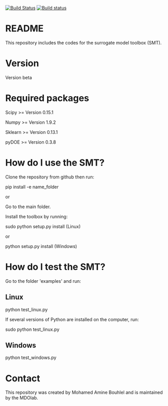 [![Build Status](https://travis-ci.org/hwangjt/SMT.svg?branch=master)](https://travis-ci.org/hwangjt/SMT)   [![Build status](https://ci.appveyor.com/api/projects/status/1dd3wovs981r86e0?svg=true)](https://ci.appveyor.com/project/hwangjt/smt)
# README
This repository includes the codes for the surrogate model toolbox (SMT).

# Version
Version beta

# Required packages
Scipy    >= Version 0.15.1

Numpy    >= Version 1.9.2

Sklearn  >= Version 0.13.1

pyDOE >= Version 0.3.8

# How do I use the SMT?
Clone the repository from github then run:

pip install -e name_folder

or

Go to the main folder.

Install the toolbox by running:

sudo python setup.py install        (Linux)

or

python setup.py install             (Windows)

# How do I test the SMT?

Go to the folder 'examples' and run:

## Linux
python test_linux.py

If several versions of Python are installed on the computer, run:

sudo python test_linux.py

## Windows
python test_windows.py

# Contact
This repository was created by Mohamed Amine Bouhlel and is maintained by the MDOlab.
